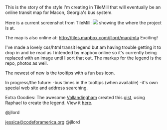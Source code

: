 This is the story of the style I'm creating in TileMill that will eventually be an online transit map for Macon, Georgia's bus system.

Here is a current screenshot from TileMill: <img src="https://github.com/codeforamerica/Transit-Map-in-TileMill/raw/master/july2ss.png"> showing the where the project is at.

The map is also online at: <a href="http://tiles.mapbox.com/jllord/map/mta">http://tiles.mapbox.com/jllord/map/mta</a> Exciting!

I've made a lovely css/html transit legend but am having trouble getting it to drop in and be read as I intended by mapbox online so it's currently being replaced with an image until I sort that out. The markup for the legend is the repo, photos as well.

The newest of new is the tooltips with a fun bus icon. 

In progress/the future:
-bus times in the tooltips (when available)
-it's own special web site and address searching. 

Extra Goodies: The awesome <a href="https://gist.github.com/vlandham" target="_blank">Vallandingham</a> created this <a href="https://gist.github.com/2364140" target="_blank">gist</a>, using Raphael to create the legend. View it <a href="http://bl.ocks.org/2364140" target="_blank">here</a>.



@jllord

jessica@codeforamerica.org @jllord